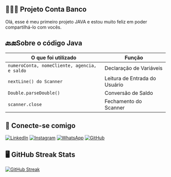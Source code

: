 ## 👩🏽‍💻 Projeto Conta Banco

Olá, esse é meu primeiro projeto JAVA e estou muito feliz em poder compartilhá-lo com vocês. 

## 🔙🔚Sobre o código Java 


|O que foi utilizado|  Função |
|----------|----------|
|`numeroConta, nomeCliente, agencia, e saldo`| Declaração de Variáveis| 
|`nextLine() do Scanner`|Leitura de Entrada do Usuário| 
|`Double.parseDouble()`|Conversão de Saldo|
| `scanner.close`| Fechamento do Scanner |

## 📲 Conecte-se comigo 

[![LinkedIn](https://img.shields.io/badge/LinkedIn-white?style=for-the-badge&logo=linkedin&logoColor=0E76A8)](https://www.linkedin.com/in/sthefany1serrão/)
[![Instagram](https://img.shields.io/badge/Instagram-white?style=for-the-badge&logo=instagram)](https://www.instagram.com/serrao.r_stfny/)
[![WhatsApp](https://img.shields.io/badge/WhatsApp-white?style=for-the-badge&logo=whatsapp&logoColor=gree)](https://api.whatsapp.com/send?phone=554188965071)
[![GitHub](https://img.shields.io/badge/GitHub-white?style=for-the-badge&logo=github&logoColor=black)](https://docs.github.com/)

## 🖥 GitHub Streak Stats
[![GitHub Streak](https://streak-stats.demolab.com/?user=serrsthefany&theme=bear&background=000&border=30A3DC&dates=FFF)](https://git.io/streak-stats)
